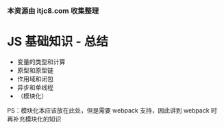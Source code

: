 ### 本资源由 itjc8.com 收集整理
# JS 基础知识 - 总结

- 变量的类型和计算
- 原型和原型链
- 作用域和闭包
- 异步和单线程
- （模块化）

PS：模块化本应该放在此处，但是需要 webpack 支持，因此讲到 webpack 时再补充模块化的知识
